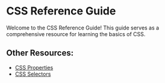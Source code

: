 <h1>CSS Reference Guide</h1>
<p>Welcome to the CSS Reference Guide! This guide serves as a comprehensive resource for learning the basics of CSS.</p>

<h2>Other Resources:</h2>
<ul>
<li><a href="https://www.w3schools.com/cssref/index.php" target="_blank">CSS Properties</a></li>
<li> <a href="https://www.w3schools.com/cssref/css_selectors.php" target="_blank">CSS Selectors</a></li>
</ul>
